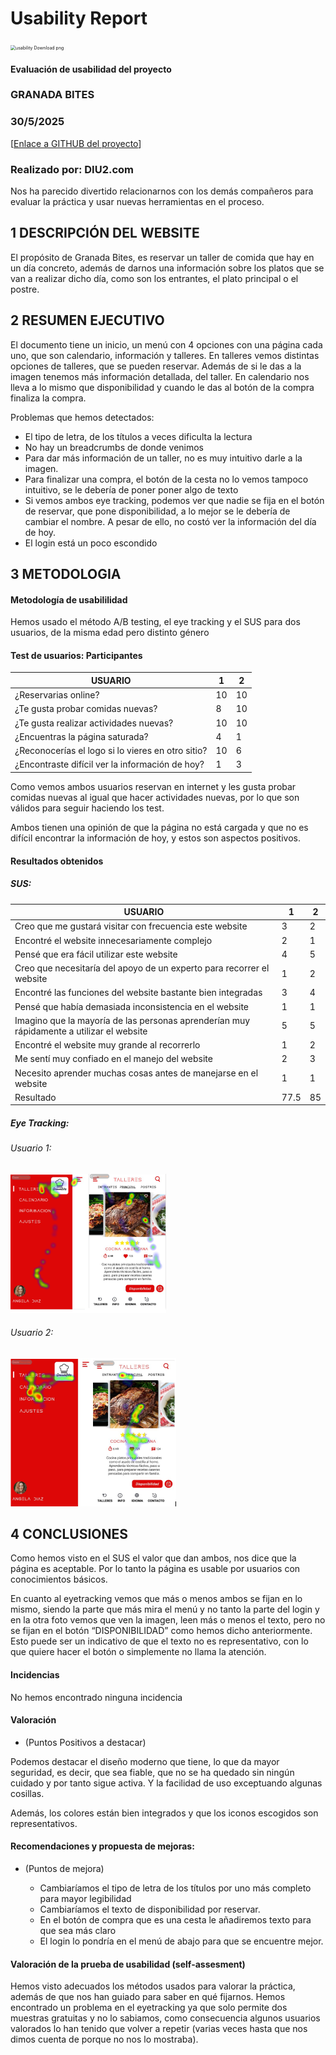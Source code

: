 # Usability Report



<img src="https://encrypted-tbn0.gstatic.com/images?q=tbn:ANd9GcRF017nhV-TFmNER2OM8UbXtdN6xwAKBYrv0i6onNfKu6Yn0BV0RK6aiOroeXl73LSY-B0&usqp=CAU" alt="usability Download png" style="zoom:50%;" />

#### Evaluación de usabilidad del proyecto 

### GRANADA BITES

### 30/5/2025


[[Enlace a GITHUB del proyecto](https://github.com/pabloferugr/UX_CaseStudy)]





### Realizado por: DIU2.com

Nos ha parecido divertido relacionarnos con los demás compañeros para evaluar la práctica y usar nuevas herramientas en el proceso.











## 1 DESCRIPCIÓN DEL WEBSITE

El propósito de Granada Bites, es reservar un taller de comida que hay en un día concreto, además de darnos una información sobre los platos que se van a realizar dicho día, como son los entrantes, el plato principal o el postre.

 



## 2 RESUMEN EJECUTIVO



El documento tiene un inicio, un menú con 4 opciones con una página cada uno, que son calendario, información y talleres. En talleres vemos distintas opciones de talleres, que se pueden reservar. Además de si le das a la imagen tenemos más información detallada, del taller. En calendario nos lleva a lo mismo que disponibilidad y cuando le das al botón de la compra finaliza la compra.

Problemas que hemos detectados:
   - El tipo de letra, de los títulos a veces dificulta la lectura
   - No hay un breadcrumbs de donde venimos
   - Para dar más información de un taller, no es muy intuitivo darle a la imagen.
   - Para finalizar una compra, el botón de la cesta no lo vemos tampoco intuitivo, se le debería de poner poner algo de texto
   - Si vemos ambos eye tracking, podemos ver que nadie se fija en el botón de reservar, que pone disponibilidad, a lo mejor se le debería de cambiar el nombre. A pesar de ello, no costó ver la información del día de hoy.
   - El login está un poco escondido










## 3 METODOLOGIA 

#### Metodología de usabililidad

Hemos usado el método A/B testing, el eye tracking y el SUS para dos usuarios, de la misma edad pero distinto género

 

#### Test de usuarios: Participantes

| USUARIO | 1 | 2 |
| ---------- | -- | -- |
| ¿Reservarias online? | 10 | 10 |
| ¿Te gusta probar comidas nuevas? | 8 | 10 |
| ¿Te gusta realizar actividades nuevas? | 10 | 10 |
| ¿Encuentras la página saturada? | 4 | 1 |
| ¿Reconocerías el logo si lo vieres en otro sitio? | 10 | 6 |
| ¿Encontraste difícil ver la información de hoy? | 1 | 3 |


Como vemos ambos usuarios reservan en internet y les gusta probar comidas nuevas al igual que hacer actividades nuevas, por lo que son válidos para seguir haciendo los test.

Ambos tienen una opinión de que la página no está cargada y que no es difícil encontrar la información de hoy, y estos son aspectos positivos.



#### Resultados obtenidos

  ##### SUS:

| USUARIO | 1 | 2 |
| ------- | -- | -- |
| Creo que me gustará visitar con frecuencia este website | 3 | 2 |
| Encontré el website innecesariamente complejo | 2 | 1 |
| Pensé que era fácil utilizar este website | 4 | 5 |
| Creo que necesitaría del apoyo de un experto para recorrer el website | 1 | 2 |
| Encontré las funciones del website bastante bien integradas | 3 | 4 |
| Pensé que había demasiada inconsistencia en el website | 1 | 1 |
| Imagino que la mayoría de las personas aprenderían muy rápidamente a utilizar el website | 5 | 5 |
| Encontré el website muy grande al recorrerlo | 1 | 2 |
| Me sentí muy confiado en el manejo del website | 2 | 3 |
| Necesito aprender muchas cosas antes de manejarse en el website | 1 | 1 |
| Resultado | 77.5 | 85 |


  ##### Eye Tracking:

  ###### Usuario 1:
  <img src="./Usuario1AP.png" alt="Eye Tracking Usuario 2" style="zoom:50%;" />

  ###### Usuario 2:

  <img src="./Usuario2AP.png" alt="Eye Tracking Usuario 2" style="zoom:50%;" />











## 4 CONCLUSIONES 



Como hemos visto en el SUS el valor que dan ambos, nos dice que la página es aceptable. Por lo tanto la página es usable por usuarios con conocimientos básicos.

En cuanto al eyetracking vemos que más o menos ambos se fijan en lo mismo, siendo la parte que más mira el menú y no tanto la parte del login y en la otra foto vemos que ven la imagen, leen más o menos el texto, pero no se fijan en el botón “DISPONIBILIDAD” como hemos dicho anteriormente. Esto puede ser un indicativo de que el texto no es representativo, con lo que quiere hacer el botón o simplemente no llama la atención.




#### Incidencias

No hemos encontrado ninguna incidencia



#### Valoración 

* (Puntos Positivos a destacar)

Podemos destacar el diseño moderno que tiene, lo que da mayor seguridad, es decir, que sea fiable, que no se ha quedado sin ningún cuidado y por tanto sigue activa. Y la facilidad de uso exceptuando algunas cosillas.

Además, los colores están bien integrados y que los iconos escogidos son representativos.



#### Recomendaciones y propuesta de mejoras: 

* (Puntos de mejora)

   - Cambiaríamos el tipo de letra de los títulos por uno más completo para mayor legibilidad
   - Cambiaríamos el texto de disponibilidad por reservar.
   - En el botón de compra que es una cesta le añadiremos texto para que sea más claro
   - El login lo pondría en el menú de abajo para que se encuentre mejor.



#### Valoración de la prueba de usabilidad (self-assesment)

Hemos visto adecuados los métodos usados para valorar la práctica, además de que nos han guiado para saber en qué fijarnos. Hemos encontrado un problema en el eyetracking ya que solo permite dos muestras gratuitas y no lo sabiamos, como consecuencia algunos usuarios valorados lo han tenido que volver a repetir (varias veces hasta que nos dimos cuenta de porque no nos lo mostraba).
